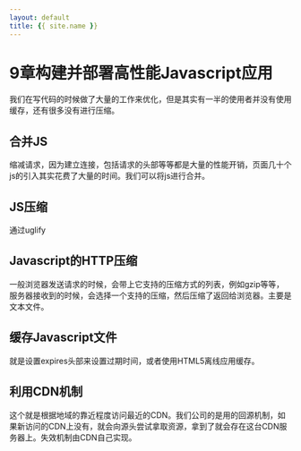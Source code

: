 ```yaml
---
layout: default
title: {{ site.name }}
---
```

# 9章构建并部署高性能Javascript应用
我们在写代码的时候做了大量的工作来优化，但是其实有一半的使用者并没有使用缓存，还有很多没有进行压缩。

## 合并JS
缩减请求，因为建立连接，包括请求的头部等等都是大量的性能开销，页面几十个js的引入其实花费了大量的时间。我们可以将js进行合并。

## JS压缩
通过uglify

## Javascript的HTTP压缩
一般浏览器发送请求的时候，会带上它支持的压缩方式的列表，例如gzip等等，服务器接收到的时候，会选择一个支持的压缩，然后压缩了返回给浏览器。主要是文本文件。

## 缓存Javascript文件
就是设置expires头部来设置过期时间，或者使用HTML5离线应用缓存。

## 利用CDN机制
这个就是根据地域的靠近程度访问最近的CDN。我们公司的是用的回源机制，如果新访问的CDN上没有，就会向源头尝试拿取资源，拿到了就会存在这台CDN服务器上。失效机制由CDN自己实现。
